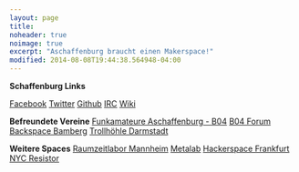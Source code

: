 ```yaml
---
layout: page
title: 
noheader: true
noimage: true
excerpt: "Aschaffenburg braucht einen Makerspace!"
modified: 2014-08-08T19:44:38.564948-04:00
---
```

__Schaffenburg Links__

<a href="https://fb.com/Schaffenburg.de" target="_blank">Facebook</a>
<a href="https://twitter.com/schaffenburg_de" target="_blank">Twitter</a>
<a href="http://github.com/Schaffenburg" target="_blank">Github</a>
<a href="/irc/">IRC</a>
<a href="http://schaffenburg.org" target="_blank">Wiki</a>

__Befreundete Vereine__
<a href="http://b04.de/" target="_blank">Funkamateure Aschaffenburg - B04</a>
<a href="http://b04forum.dl3ndd.de/" target="_blank">B04 Forum</a>
<a href="https://www.hackerspace-bamberg.de/" target="_blank">Backspace Bamberg</a>
<a href="https://wiki.chaos-darmstadt.de/wiki/Hauptseite" target="_blank">Trollh&ouml;hle Darmstadt</a>

__Weitere Spaces__
<a href="https://raumzeitlabor.de/" target="_blank">Raumzeitlabor Mannheim</a>
<a href="https://metalab.at/" target="_blank">Metalab</a>
<a href="http://www.hackerspace-ffm.de/" target="_blank">Hackerspace Frankfurt</a>
<a href="http://www.nycresistor.com/" target="_blank">NYC Resistor</a>
